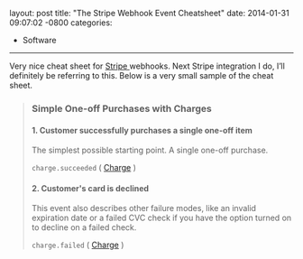 layout: post
title:  "The Stripe Webhook Event Cheatsheet"
date:   2014-01-31 09:07:02 -0800
categories:
  - Software
---

 Very nice cheat sheet for  [Stripe ](http://stripe.com) webhooks. Next Stripe integration I do, I’ll definitely be referring to this. Below is a very small sample of the cheat sheet. 

 >  
 > 
 > ### Simple One-off Purchases with Charges
 > 
 >  
 > 
 > #### 1. Customer successfully purchases a single one-off item
 > 
 >  
 > 
 > The simplest possible starting point. A single one-off purchase.
 > 
 >   `charge.succeeded` ( [Charge](https://stripe.com/docs/api#charges) ) 
 > 
 > #### 2. Customer's card is declined
 > 
 >  
 > 
 > This event also describes other failure modes, like an invalid expiration date or a failed CVC check if you have the option turned on to decline on a failed check.
 > 
 >   `charge.failed` ( [Charge](https://stripe.com/docs/api#charges) )

